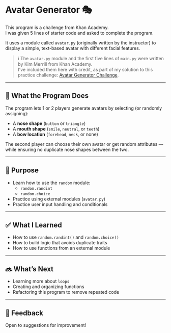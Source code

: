 # Avatar Generator 🎭

This program is a challenge from Khan Academy.  
I was given 5 lines of starter code and asked to complete the program.

It uses a module called `avatar.py` (originally written by the instructor) to display a simple, text-based avatar with different facial features.

> ℹ️ The `avatar.py` module and the first five lines of `main.py` were written by Kim Merrill from Khan Academy.  
> I’ve included them here with credit, as part of my solution to this practice challenge: [Avatar Generator Challenge](https://tinyurl.com/bddftnf7).

---

## 🧠 What the Program Does

The program lets 1 or 2 players generate avatars by selecting (or randomly assigning):

- A **nose shape** (`button` or `triangle`)
- A **mouth shape** (`smile`, `neutral`, or `teeth`)
- A **bow location** (`forehead`, `neck`, or none)

The second player can choose their own avatar or get random attributes — while ensuring no duplicate nose shapes between the two.

---

## 🎯 Purpose

- Learn how to use the `random` module:
  - `random.randint`
  - `random.choice`
- Practice using external modules (`avatar.py`)
- Practice user input handling and conditionals

---

## ✅ What I Learned

- How to use `random.randint()` and `random.choice()`
- How to build logic that avoids duplicate traits
- How to use functions from an external module

---

## 🔜 What’s Next

- Learning more about `loops`
- Creating and organizing functions
- Refactoring this program to remove repeated code

---

## 💬 Feedback

Open to suggestions for improvement!

